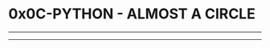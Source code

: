 # 0x0C-PYTHON - ALMOST A CIRCLE
-----------------------------------------------------
---------------------------------------------------------